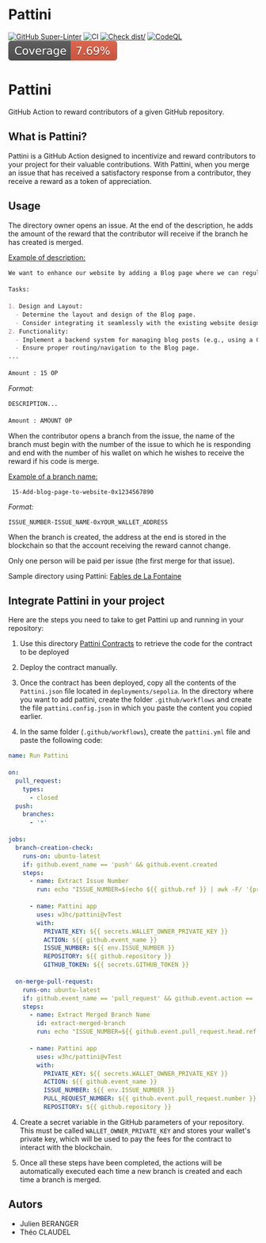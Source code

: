 # Pattini

[![GitHub Super-Linter](https://github.com/actions/pattini/actions/workflows/linter.yml/badge.svg)](https://github.com/super-linter/super-linter)
![CI](https://github.com/actions/pattini/actions/workflows/ci.yml/badge.svg)
[![Check dist/](https://github.com/actions/pattini/actions/workflows/check-dist.yml/badge.svg)](https://github.com/actions/pattini/actions/workflows/check-dist.yml)
[![CodeQL](https://github.com/actions/pattini/actions/workflows/codeql-analysis.yml/badge.svg)](https://github.com/actions/pattini/actions/workflows/codeql-analysis.yml)
[![Coverage](./badges/coverage.svg)](./badges/coverage.svg)

# Pattini

GitHub Action to reward contributors of a given GitHub repository.

## What is Pattini?

Pattini is a GitHub Action designed to incentivize and reward contributors to your project for their valuable contributions. With Pattini, when you merge an issue that has received a satisfactory response from a contributor, they receive a reward as a token of appreciation.

## Usage

The directory owner opens an issue. At the end of the description, he adds the amount of the reward that the contributor will receive if the branch he has created is merged.

<u>Example of description:</u>
```md
We want to enhance our website by adding a Blog page where we can regularly post articles, updates, and news related to our project/company. This will provide a platform for engaging with our audience and sharing valuable content.

Tasks:

1. Design and Layout:
  - Determine the layout and design of the Blog page.
  - Consider integrating it seamlessly with the existing website design.
2. Functionality:
  - Implement a backend system for managing blog posts (e.g., using a CMS or custom solution).
  - Ensure proper routing/navigation to the Blog page.
...

Amount : 15 OP
```
_Format:_
```md
DESCRIPTION...

Amount : AMOUNT OP
```
When the contributor opens a branch from the issue, the name of the branch must begin with the number of the issue to which he is responding and end with the number of his wallet on which he wishes to receive the reward if his code is merge.

<u>Example of a branch name:</u>
```texte
 15-Add-blog-page-to-website-0x1234567890
 ```

_Format:_
```texte
ISSUE_NUMBER-ISSUE_NAME-0xYOUR_WALLET_ADDRESS
```

When the branch is created, the address at the end is stored in the blockchain so that the account receiving the reward cannot change.

Only one person will be paid per issue (the first merge for that issue).


Sample directory using Pattini: [Fables de La Fontaine](https://github.com/w3hc/fables-de-lafontaine) 

## Integrate Pattini in your project

Here are the steps you need to take to get Pattini up and running in your repository:

1. Use this directory [Pattini Contracts](https://github.com/w3hc/pattini-contracts) to retrieve the code for the contract to be deployed

2. Deploy the contract manually.

3. Once the contract has been deployed, copy all the contents of the `Pattini.json` file located in `deployments/sepolia`. In the directory where you want to add pattini, create the folder `.github/workflows` and create the file `pattini.config.json` in which you paste the content you copied earlier.

4. In the same folder (`.github/workflows`), create the `pattini.yml` file and paste the following code:

```yml
name: Run Pattini

on:
  pull_request:
    types:
      - closed
  push:
    branches:
      - '*' 

jobs:
  branch-creation-check:
    runs-on: ubuntu-latest
    if: github.event_name == 'push' && github.event.created
    steps:
      - name: Extract Issue Number
        run: echo "ISSUE_NUMBER=$(echo ${{ github.ref }} | awk -F/ '{print $3}')" >> $GITHUB_ENV

      - name: Pattini app
        uses: w3hc/pattini@vTest
        with:
          PRIVATE_KEY: ${{ secrets.WALLET_OWNER_PRIVATE_KEY }}
          ACTION: ${{ github.event_name }}
          ISSUE_NUMBER: ${{ env.ISSUE_NUMBER }}
          REPOSITORY: ${{ github.repository }}
          GITHUB_TOKEN: ${{ secrets.GITHUB_TOKEN }}

  on-merge-pull-request:
    runs-on: ubuntu-latest
    if: github.event_name == 'pull_request' && github.event.action == 'closed' && github.event.pull_request.merged
    steps:
      - name: Extract Merged Branch Name
        id: extract-merged-branch
        run: echo "ISSUE_NUMBER=${{ github.event.pull_request.head.ref }}" >> $GITHUB_ENV

      - name: Pattini app
        uses: w3hc/pattini@vTest
        with:
          PRIVATE_KEY: ${{ secrets.WALLET_OWNER_PRIVATE_KEY }}
          ACTION: ${{ github.event_name }}
          ISSUE_NUMBER: ${{ env.ISSUE_NUMBER }}
          PULL_REQUEST_NUMBER: ${{ github.event.pull_request.number }}
          REPOSITORY: ${{ github.repository }}
```

4. Create a secret variable in the GitHub parameters of your repository.
This must be called `WALLET_OWNER_PRIVATE_KEY` and stores your wallet's private key, which will be used to pay the fees for the contract to interact with the blockchain.

5. Once all these steps have been completed, the actions will be automatically executed each time a new branch is created and each time a branch is merged.


## Autors

- Julien BERANGER
- Théo CLAUDEL